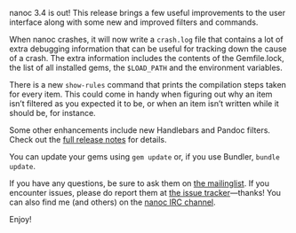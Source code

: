 nanoc 3.4 is out! This release brings a few useful improvements to the user interface along with some new and improved filters and commands.

When nanoc crashes, it will now write a `crash.log` file that contains a lot of extra debugging information that can be useful for tracking down the cause of a crash. The extra information includes the contents of the Gemfile.lock, the list of all installed gems, the `$LOAD_PATH` and the environment variables.

There is a new `show-rules` command that prints the compilation steps taken for every item. This could come in handy when figuring out why an item isn’t filtered as you expected it to be, or when an item isn’t written while it should be, for instance.

Some other enhancements include new Handlebars and Pandoc filters. Check out the [full release notes](/release-notes/) for details.

You can update your gems using `gem update` or, if you use Bundler, `bundle update`. 

If you have any questions, be sure to ask them on [the mailinglist](http://groups.google.com/group/nanoc/). If you encounter issues, please do report them at [the issue tracker](https://github.com/nanoc/nanoc/issues)—thanks! You can also find me (and others) on the [nanoc IRC channel](irc://chat.freenode.net/#nanoc).

Enjoy!
